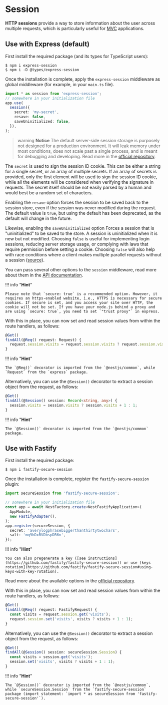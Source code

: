 # Session

**HTTP sessions** provide a way to store information about the user across multiple requests, which is particularly useful for [MVC](/techniques/mvc) applications.

## Use with Express (default)

First install the required package (and its types for TypeScript users):

```shell
$ npm i express-session
$ npm i -D @types/express-session
```

Once the installation is complete, apply the `express-session` middleware as global middleware (for example, in your `main.ts` file).

```typescript
import * as session from 'express-session';
// somewhere in your initialization file
app.use(
  session({
    secret: 'my-secret',
    resave: false,
    saveUninitialized: false,
  }),
);
```

> warning **Notice** The default server-side session storage is purposely not designed for a production environment. It will leak memory under most conditions, does not scale past a single process, and is meant for debugging and developing. Read more in the [official repository](https://github.com/expressjs/session).

The `secret` is used to sign the session ID cookie. This can be either a string for a single secret, or an array of multiple secrets. If an array of secrets is provided, only the first element will be used to sign the session ID cookie, while all the elements will be considered when verifying the signature in requests. The secret itself should be not easily parsed by a human and would best be a random set of characters.

Enabling the `resave` option forces the session to be saved back to the session store, even if the session was never modified during the request. The default value is `true`, but using the default has been deprecated, as the default will change in the future.

Likewise, enabling the `saveUninitialized` option Forces a session that is "uninitialized" to be saved to the store. A session is uninitialized when it is new but not modified. Choosing `false` is useful for implementing login sessions, reducing server storage usage, or complying with laws that require permission before setting a cookie. Choosing `false` will also help with race conditions where a client makes multiple parallel requests without a session ([source](https://github.com/expressjs/session#saveuninitialized)).

You can pass several other options to the `session` middleware, read more about them in the [API documentation](https://github.com/expressjs/session#options).

!!! info "**Hint**"

    Please note that `secure: true` is a recommended option. However, it requires an https-enabled website, i.e., HTTPS is necessary for secure cookies. If secure is set, and you access your site over HTTP, the cookie will not be set. If you have your node.js behind a proxy and are using `secure: true`, you need to set `"trust proxy"` in express.

With this in place, you can now set and read session values from within the route handlers, as follows:

```typescript
@Get()
findAll(@Req() request: Request) {
  request.session.visits = request.session.visits ? request.session.visits + 1 : 1;
}
```

!!! info "**Hint**"

    The `@Req()` decorator is imported from the `@nestjs/common`, while `Request` from the `express` package.

Alternatively, you can use the `@Session()` decorator to extract a session object from the request, as follows:

```typescript
@Get()
findAll(@Session() session: Record<string, any>) {
  session.visits = session.visits ? session.visits + 1 : 1;
}
```

!!! info "**Hint**"

    The `@Session()` decorator is imported from the `@nestjs/common` package.

## Use with Fastify

First install the required package:

```shell
$ npm i fastify-secure-session
```

Once the installation is complete, register the `fastify-secure-session` plugin:

```typescript
import secureSession from 'fastify-secure-session';

// somewhere in your initialization file
const app = await NestFactory.create<NestFastifyApplication>(
  AppModule,
  new FastifyAdapter(),
);
app.register(secureSession, {
  secret: 'averylogphrasebiggerthanthirtytwochars',
  salt: 'mq9hDxBVDbspDR6n',
});
```

!!! info "**Hint**"

    You can also pregenerate a key ([see instructions](https://github.com/fastify/fastify-secure-session)) or use [keys rotation](https://github.com/fastify/fastify-secure-session#using-keys-with-key-rotation).

Read more about the available options in the [official repository](https://github.com/fastify/fastify-secure-session).

With this in place, you can now set and read session values from within the route handlers, as follows:

```typescript
@Get()
findAll(@Req() request: FastifyRequest) {
  const visits = request.session.get('visits');
  request.session.set('visits', visits ? visits + 1 : 1);
}
```

Alternatively, you can use the `@Session()` decorator to extract a session object from the request, as follows:

```typescript
@Get()
findAll(@Session() session: secureSession.Session) {
  const visits = session.get('visits');
  session.set('visits', visits ? visits + 1 : 1);
}
```

!!! info "**Hint**"

    The `@Session()` decorator is imported from the `@nestjs/common`, while `secureSession.Session` from the `fastify-secure-session` package (import statement: `import * as secureSession from 'fastify-secure-session'`).
